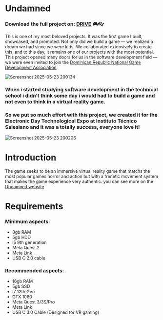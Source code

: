 # Undamned
### Download the full project on: [DRIVE](https://drive.google.com/drive/folders/1arnkWuHER_Igsp12au0b8cRYFoSLwlEJ?usp=sharing) 🎮👓

This is one of my most beloved projects. It was the first game I built, showcased, and promoted. Not only did we build a game — we realized a dream we had since we were kids. We collaborated extensively to create this, and to this day, it remains one of our projects with the most potential. This project opened many doors for us in the software development field — we were even invited to join the [Dominican Republic National Game Development Association](https://addv.do/).

![Screenshot 2025-05-23 200134](https://github.com/user-attachments/assets/9c2689fc-f7fe-471d-9a7f-62e695eff5f6)

### When i started studying software development in the technical school i didn't think some day i would had to build a game and not even to think in a virtual reality game. 
### So we put so much effort with this project, we created it for the Electronic Day Technological Expo at Instituto Técnico Salesiano and it was a totally success, everyone love it!

![Screenshot 2025-05-23 200206](https://github.com/user-attachments/assets/978e3f59-a001-4b77-b546-12483ef4e5ed)
# Introduction 
The game seeks to be an immersive virtual reality game that matchs the most popular games horror and action but with a frenetic movement system that makes the game experience very authentic.
you can see more on the [Undamned website](https://undamned.vercel.app/)
# Requirements
### Minimum aspects:
- 8gb RAM
- 5gb HDD
- i5 9th generation
- Meta Quest 2
- Meta Link
- USB C 2.0 cable
### Recommended aspects:
- 16gb RAM
- 5gb SSD
- i7 12th Gen
- GTX 1060
- Meta Quest 3/3S/Pro
- Meta Link
- USB C 3.0 Cable (Designed for VR gaming)
  
